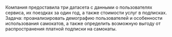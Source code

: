 Компания предоставила три датасета с данными о пользователях сервиса, их поездках за один год, а также стоимости услуг в подписках.  
Задача: проанализировать демографию пользователей и особенности использования самокатов, а также определить возможную выгоду от распространения платной подписки на самокаты.
